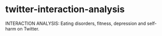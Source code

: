 # twitter-interaction-analysis
INTERACTION ANALYSIS: Eating disorders, fitness, depression and self-harm on Twitter.
